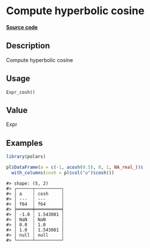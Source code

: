 

# Compute hyperbolic cosine

[**Source code**](https://github.com/pola-rs/r-polars/tree/f1aede4d7d7f090c98651365a4120a8232503a4d/R/after-wrappers.R#L20)

## Description

Compute hyperbolic cosine

## Usage

<pre><code class='language-R'>Expr_cosh()
</code></pre>

## Value

Expr

## Examples

``` r
library(polars)

pl$DataFrame(a = c(-1, acosh(0.5), 0, 1, NA_real_))$
  with_columns(cosh = pl$col("a")$cosh())
```

    #> shape: (5, 2)
    #> ┌──────┬──────────┐
    #> │ a    ┆ cosh     │
    #> │ ---  ┆ ---      │
    #> │ f64  ┆ f64      │
    #> ╞══════╪══════════╡
    #> │ -1.0 ┆ 1.543081 │
    #> │ NaN  ┆ NaN      │
    #> │ 0.0  ┆ 1.0      │
    #> │ 1.0  ┆ 1.543081 │
    #> │ null ┆ null     │
    #> └──────┴──────────┘
